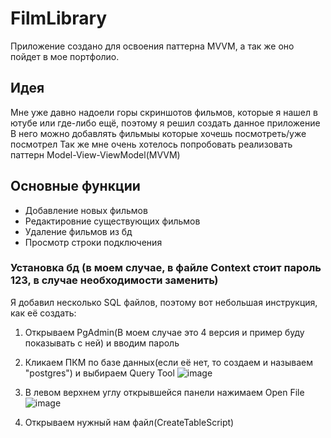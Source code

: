 # FilmLibrary
Приложение создано для освоения паттерна MVVM, а так же оно пойдет в мое портфолио.

## Идея
Мне уже давно надоели горы скриншотов фильмов, которые я нашел в ютубе или где-либо ещё, поэтому я решил создать данное приложение
В него можно добавлять фильмыы которые хочешь посмотреть/уже посмотрел
Так же мне очень хотелось попробовать реализовать паттерн Model-View-ViewModel(MVVM)


## Основные функции
<ul>
<li>Добавление новых фильмов</li>
<li>Редактировние существующих фильмов</li>
<li>Удаление фильмов из бд</li>
<li>Просмотр строки подключения</li>
</ul>

### Установка бд (в моем случае, в файле Context стоит пароль 123, в случае необходимости заменить)
Я добавил несколько SQL файлов, поэтому вот небольшая инструкция, как её создать:
1. Открываем PgAdmin(В моем случае это 4 версия и пример буду показывать с ней) и вводим пароль
2. Кликаем ПКМ по базе данных(если её нет, то создаем и называем "postgres") и выбираем Query Tool
![image](https://user-images.githubusercontent.com/91030077/227734533-e4f6a5c1-2254-4ff0-894e-926b6169c8bc.png)
3. В левом верхнем углу открывшейся панели нажимаем Open File
![image](https://user-images.githubusercontent.com/91030077/227734982-f9fe090d-8cfe-4c14-8c87-1c44b5dc55c1.png)

4. Открываем нужный нам файл(CreateTableScript) 

